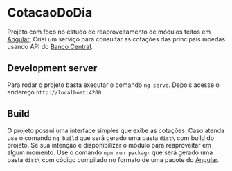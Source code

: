 # CotacaoDoDia

Projeto com foco no estudo de reaproveitamento de módulos feitos em [Angular](https://angular.io);
Criei um serviço para consultar as cotações das principais moedas usando API do [Banco Central](https://olinda.bcb.gov.br/olinda/servico/PTAX/versao/v1/swagger-ui3#/).

## Development server

Para rodar o projeto basta executar o comando `ng serve`. Depois acesse o endereço `http://localhost:4200`

## Build

O projeto possui uma interface simples que exibe as cotações. Caso atenda use o comando `ng build` que será gerado uma pasta `dist\` com build do projeto.
Se sua intenção é disponibilizar o módulo para reaproveitar em algum momento. Use o comando `npm run packagr`  que será gerado uma pasta `dist\` com código compilado no formato de uma pacote do [Angular](https://angular.io).


